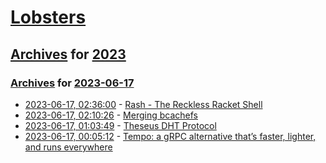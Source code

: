 # [Lobsters](../../../README.md)

## [Archives](../../index.md) for [2023](../index.md)

### [Archives](../../index.md) for [2023-06-17](index.md)

* [2023-06-17, 02:36:00](https://lobste.rs/s/czpsqv/rash_reckless_racket_shell) - [Rash - The Reckless Racket Shell](https://rash-lang.org/)
* [2023-06-17, 02:10:26](https://lobste.rs/s/ucilt7/merging_bcachefs) - [Merging bcachefs](https://lwn.net/SubscriberLink/934692/5046d466490d9220/)
* [2023-06-17, 01:03:49](https://lobste.rs/s/vkxuwv/theseus_dht_protocol) - [Theseus DHT Protocol](https://wootfish.github.io/theseus.dht/)
* [2023-06-17, 00:05:12](https://lobste.rs/s/ql6dxw/tempo_grpc_alternative_s_faster_lighter) - [Tempo: a gRPC alternative that’s faster, lighter, and runs everywhere](https://github.com/betwixt-labs/tempo)
